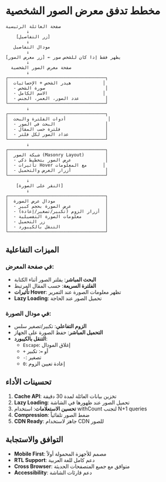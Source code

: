# مخطط تدفق معرض الصور الشخصية

```
صفحة العائلة الرئيسية
        ↓
    [زر التفاصيل]
        ↓
   مودال التفاصيل
        ↓
[زر معرض الصور] ← يظهر فقط إذا كان للشخص صور
        ↓
  صفحة معرض الصور الشخصية
        ↓
┌─────────────────────────────────────┐
│  هيدر الشخص + الإحصائيات            │
│  - صورة الشخص                       │
│  - الاسم الكامل                     │
│  - عدد الصور، العمر، الجنس          │
└─────────────────────────────────────┘
        ↓
┌─────────────────────────────────────┐
│  أدوات الفلترة والبحث                │
│  - البحث في الصور                   │
│  - فلترة حسب المقال                 │
│  - عداد الصور لكل فلتر              │
└─────────────────────────────────────┘
        ↓
┌─────────────────────────────────────┐
│  شبكة الصور (Masonry Layout)        │
│  - عرض الصور بتخطيط ذكي             │
│  - تأثيرات Hover مع المعلومات      │
│  - أزرار العرض والتحميل             │
└─────────────────────────────────────┘
        ↓
    [النقر على الصورة]
        ↓
┌─────────────────────────────────────┐
│  مودال عرض الصورة                   │
│  - عرض الصورة بحجم كبير             │
│  - أزرار الزوم (تكبير/تصغير/إعادة)  │
│  - معلومات الصورة التفصيلية         │
│  - زر التحميل                       │
│  - التنقل بالكيبورد                 │
└─────────────────────────────────────┘
```

## الميزات التفاعلية

### في صفحة المعرض:
- **البحث المباشر**: يفلتر الصور أثناء الكتابة
- **الفلترة السريعة**: حسب المقال المرتبط
- **تأثيرات Hover**: تظهر معلومات الصورة عند التمرير
- **Lazy Loading**: تحميل الصور عند الحاجة

### في مودال الصورة:
- **الزوم التفاعلي**: تكبير/تصغير سلس
- **التحميل المباشر**: حفظ الصورة على الجهاز
- **التنقل بالكيبورد**: 
  - `Escape`: إغلاق المودال
  - `+` أو `=`: تكبير
  - `-`: تصغير
  - `0`: إعادة تعيين الزوم

## تحسينات الأداء

1. **Cache API**: تخزين بيانات العائلة لمدة 30 دقيقة
2. **Lazy Loading**: تحميل الصور عند ظهورها في الشاشة
3. **تحسين الاستعلامات**: استخدام withCount لتجنب N+1 queries
4. **Compression**: ضغط الصور تلقائياً
5. **CDN Ready**: جاهز لاستخدام CDN للصور

## التوافق والاستجابة

- **Mobile First**: مصمم للأجهزة المحمولة أولاً
- **RTL Support**: دعم كامل للغة العربية
- **Cross Browser**: متوافق مع جميع المتصفحات الحديثة
- **Accessibility**: دعم قارئات الشاشة
